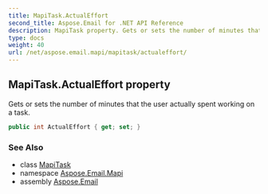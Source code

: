 ```yaml
---
title: MapiTask.ActualEffort
second_title: Aspose.Email for .NET API Reference
description: MapiTask property. Gets or sets the number of minutes that the user actually spent working on a task
type: docs
weight: 40
url: /net/aspose.email.mapi/mapitask/actualeffort/
---
```

## MapiTask.ActualEffort property

Gets or sets the number of minutes that the user actually spent working on a task.

```csharp
public int ActualEffort { get; set; }
```

### See Also

* class [MapiTask](../)
* namespace [Aspose.Email.Mapi](../../mapitask/)
* assembly [Aspose.Email](../../../)


